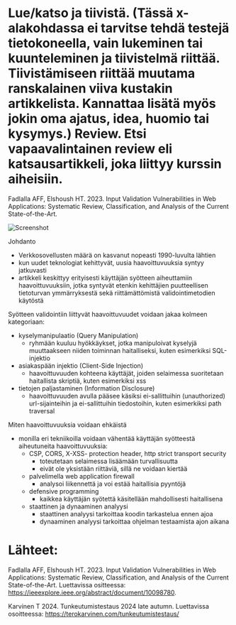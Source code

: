 # Lue/katso ja tiivistä. (Tässä x-alakohdassa ei tarvitse tehdä testejä tietokoneella, vain lukeminen tai kuunteleminen ja tiivistelmä riittää. Tiivistämiseen riittää muutama ranskalainen viiva kustakin artikkelista. Kannattaa lisätä myös jokin oma ajatus, idea, huomio tai kysymys.) Review. Etsi vapaavalintainen review eli katsausartikkeli, joka liittyy kurssin aiheisiin.

Fadlalla AFF, Elshoush HT. 2023. Input Validation Vulnerabilities in Web Applications: Systematic Review, Classification, and Analysis of the Current State-of-the-Art. 

![Screenshot](https://github.com/user-attachments/assets/896956a2-d151-4819-8ba8-8501930c09c6)


Johdanto

- Verkkosovellusten määrä on kasvanut nopeasti 1990-luvulta lähtien
- kun uudet teknologiat kehittyvät, uusia haavoittuvuuksia syntyy jatkuvasti
- artikkeli keskittyy erityisesti käyttäjän syötteen aiheuttamiin haavoittuvuuksiin, jotka syntyvät etenkin kehittäjien puutteellisen tietoturvan ymmärryksestä sekä riittämättömistä validointimetodien käytöstä

Syötteen validointiin liittyvät haavoittuvuudet voidaan jakaa kolmeen kategoriaan:

 - kyselymanipulaatio (Query Manipulation)
   - ryhmään kuuluu hyökkäykset, jotka manipuloivat kyselyjä muuttaakseen niiden toiminnan haitalliseksi, kuten esimerkiksi SQL-injektio
 - asiakaspään injektio (Client-Side Injection)
   - haavoittuvuuden kohteena käyttäjät, joiden selaimessa suoritetaan haitallista skriptiä, kuten esimerkiksi xss
 - tietojen paljastaminen (Information Disclosure)
   - haavoittuvuuden avulla pääsee käsiksi ei-sallittuihin (unauthorized) url-sijainteihin ja ei-sallittuihin tiedostoihin, kuten esimerkiksi path traversal

Miten haavoittuvuuksia voidaan ehkäistä

- monilla eri tekniikoilla voidaan vähentää käyttäjän syötteestä aiheutuneita haavoittuvuuksia:
  - CSP, CORS, X-XSS- protection header, http strict transport security
     - toteutetaan selaimessa lisäämään turvallisuutta
     - eivät ole yksistään riittäviä, sillä ne voidaan kiertää
  - palvelimella web application firewall
    - analysoi liikennettä ja voi estää haitallisia pyyntöjä
  - defensive programming
    - kaikkea käyttäjän syötettä käsitellään mahdollisesti haitallisena
  - staattinen ja dynaaminen analyysi
    - staattinen analyysi tarkoittaa koodin tarkastelua ennen ajoa
    - dynaaminen analyysi tarkoittaa ohjelman testaamista ajon aikana


# Lähteet:

Fadlalla AFF, Elshoush HT. 2023. Input Validation Vulnerabilities in Web Applications: Systematic Review, Classification, and Analysis of the Current State-of-the-Art. Luettavissa ositteessa: https://ieeexplore.ieee.org/abstract/document/10098780. 

Karvinen T 2024. Tunkeutumistestaus 2024 late autumn. Luettavissa osoitteessa: https://terokarvinen.com/tunkeutumistestaus/
